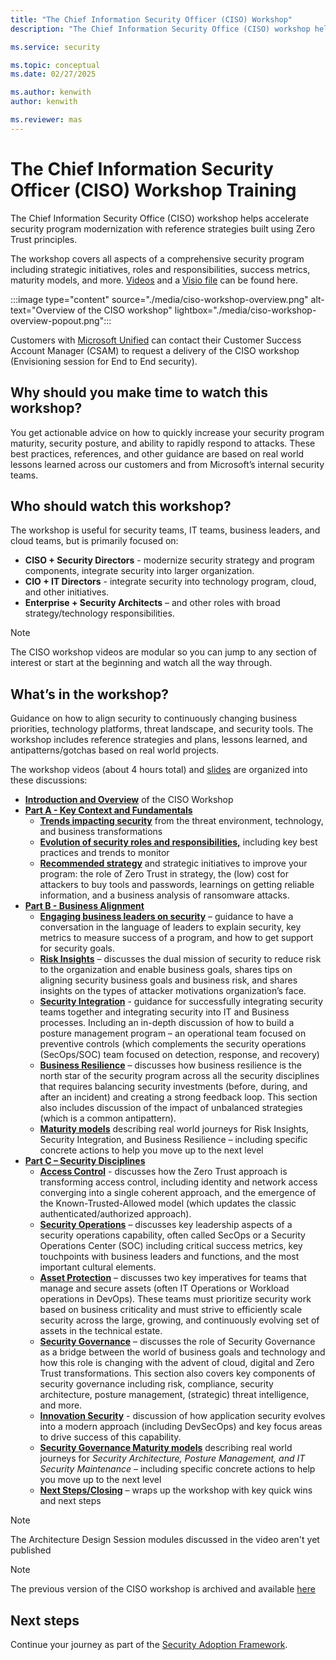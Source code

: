 ```yaml
---
title: "The Chief Information Security Officer (CISO) Workshop"
description: "The Chief Information Security Office (CISO) workshop helps accelerate security program modernization with reference strategies built using Zero Trust principles."

ms.service: security

ms.topic: conceptual
ms.date: 02/27/2025

ms.author: kenwith
author: kenwith

ms.reviewer: mas
---
```

# The Chief Information Security Officer (CISO) Workshop Training

The Chief Information Security Office (CISO) workshop helps accelerate security program modernization with reference strategies built using Zero Trust principles.

The workshop covers all aspects of a comprehensive security program including strategic initiatives, roles and responsibilities, success metrics, maturity models, and more. [Videos](./the-ciso-workshop-videos.md) and a [Visio file](https://arch-center.azureedge.net/Microsoft-CISO-Workshop-Security-Strategy-and-Program.pdf) can be found here.

:::image type="content" source="./media/ciso-workshop-overview.png" alt-text="Overview of the CISO workshop" lightbox="./media/ciso-workshop-overview-popout.png":::

Customers with [Microsoft Unified](https://www.microsoft.com/unifiedsupport/overview) can contact their Customer Success Account Manager (CSAM) to request a delivery of the CISO workshop (Envisioning session for End to End security).

## Why should you make time to watch this workshop?

You get actionable advice on how to quickly increase your security program maturity, security posture, and ability to rapidly respond to attacks.
These best practices, references, and other guidance are based on real world lessons learned across our customers and from Microsoft’s internal security teams.

## Who should watch this workshop?

The workshop is useful for security teams, IT teams, business leaders, and cloud teams, but is primarily focused on:

- **CISO + Security Directors** - modernize security strategy and program components, integrate security into larger organization.
- **CIO + IT Directors** - integrate security into technology program, cloud, and other initiatives.
- **Enterprise + Security Architects** – and other roles with broad strategy/technology responsibilities.

> [!NOTE]
> The CISO workshop videos are modular so you can jump to any section of interest or start at the beginning and watch all the way through.

## What’s in the workshop?

Guidance on how to align security to continuously changing business priorities, technology platforms, threat landscape, and security tools. The workshop includes reference strategies and plans, lessons learned, and antipatterns/gotchas based on real world projects.

The workshop videos (about 4 hours total) and [slides](https://github.com/MicrosoftDocs/security/blob/main/Downloads/Microsoft-CISO-Workshop-Security-Strategy-and-Program.pdf) are organized into these discussions:

- **[Introduction and Overview](the-ciso-workshop.md)** of the CISO Workshop
- **[Part A - Key Context and Fundamentals](the-ciso-workshop-videos.md#part-a---key-context-and-fundamentals)**
   - **[Trends impacting security](the-ciso-workshop-videos.md#threat-environment-and-trends)** from the threat environment, technology, and business transformations
   - **[Evolution of security roles and responsibilities,](the-ciso-workshop-videos.md#roles--responsibilities)** including key best practices and trends to monitor
   - **[Recommended strategy](the-ciso-workshop-videos.md#strategy-and-recommended-initiatives)** and strategic initiatives to improve your program: the role of Zero Trust in strategy, the (low) cost for attackers to buy tools and passwords, learnings on getting reliable information, and a business analysis of ransomware attacks.
- **[Part B - Business Alignment](the-ciso-workshop-videos.md#part-b---business-alignment)**
   - **[Engaging business leaders on security](the-ciso-workshop-videos.md#engaging-business-leaders-on-security)** – guidance to have a conversation in the language of leaders to explain security, key metrics to measure success of a program, and how to get support for security goals.
   - **[Risk Insights](the-ciso-workshop-videos.md#risk-insights)** – discusses the dual mission of security to reduce risk to the organization and enable business goals, shares tips on aligning security business goals and business risk, and shares insights on the types of attacker motivations organization’s face.
   - **[Security Integration](the-ciso-workshop-videos.md#security-integration)** - guidance for successfully integrating security teams together and integrating security into IT and Business processes. Including an in-depth discussion of how to build a posture management program – an operational team focused on preventive controls (which complements the security operations (SecOps/SOC) team focused on detection, response, and recovery)
   - **[Business Resilience](the-ciso-workshop-videos.md#business-resilience)** – discusses how business resilience is the north star of the security program across all the security disciplines that requires balancing security investments (before, during, and after an incident) and creating a strong feedback loop. This section also includes discussion of the impact of unbalanced strategies (which is a common antipattern).
   - **[Maturity models](the-ciso-workshop-videos.md#maturity-model---business-alignment)** describing real world journeys for Risk Insights, Security Integration, and Business Resilience – including specific concrete actions to help you move up to the next level
- **[Part C – Security Disciplines](the-ciso-workshop-videos.md#part-c---security-disciplines)**
   - **[Access Control](the-ciso-workshop-videos.md#access-control)** - discusses how the Zero Trust approach is transforming access control, including identity and network access converging into a single coherent approach, and the emergence of the Known-Trusted-Allowed model (which updates the classic authenticated/authorized approach).
   - **[Security Operations](the-ciso-workshop-videos.md#security-operations)** – discusses key leadership aspects of a security operations capability, often called SecOps or a Security Operations Center (SOC) including critical success metrics, key touchpoints with business leaders and functions, and the most important cultural elements.
   - **[Asset Protection](the-ciso-workshop-videos.md#asset-protection)** – discusses two key imperatives for teams that manage and secure assets (often IT Operations or Workload operations in DevOps). These teams must prioritize security work based on business criticality and must strive to efficiently scale security across the large, growing, and continuously evolving set of assets in the technical estate.
   - **[Security Governance](the-ciso-workshop-videos.md#security-governance)** – discusses the role of Security Governance as a bridge between the world of business goals and technology and how this role is changing with the advent of cloud, digital and Zero Trust transformations. This section also covers key components of security governance including risk, compliance, security architecture, posture management, (strategic) threat intelligence, and more.
   - **[Innovation Security](the-ciso-workshop-videos.md#innovation-security)** - discussion of how application security evolves into a modern approach (including DevSecOps) and key focus areas to drive success of this capability.
   - **[Security Governance Maturity models](the-ciso-workshop-videos.md#maturity-model---security-governance)** describing real world journeys for *Security Architecture, Posture Management, and IT Security Maintenance* – including specific concrete actions to help you move up to the next level
   - **[Next Steps/Closing](the-ciso-workshop-videos.md#summary--next-steps)** – wraps up the workshop with key quick wins and next steps

> [!NOTE]
> The Architecture Design Session modules discussed in the video aren't yet published

> [!NOTE]
> The previous version of the CISO workshop is archived and available [here](ciso-workshop.md) 

## Next steps

Continue your journey as part of the [Security Adoption Framework](adoption.md).